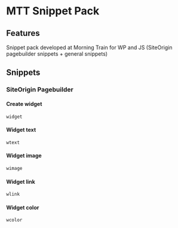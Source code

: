 # MTT Snippet Pack

## Features

Snippet pack developed at Morning Train for WP and JS (SiteOrigin pagebuilder snippets + general snippets)

## Snippets

### SiteOrigin Pagebuilder

#### Create widget

```
widget
```

#### Widget text

```
wtext
```

#### Widget image

```
wimage
```

#### Widget link

```
wlink
```

#### Widget color

```
wcolor
```